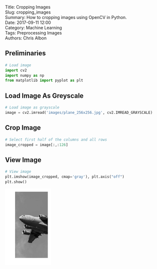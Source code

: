 Title: Cropping Images  
Slug: cropping_images  
Summary: How to cropping images using OpenCV in Python.     
Date: 2017-09-11 12:00  
Category: Machine Learning  
Tags: Preprocessing Images    
Authors: Chris Albon

## Preliminaries


```python
# Load image
import cv2
import numpy as np
from matplotlib import pyplot as plt
```

## Load Image As Greyscale


```python
# Load image as grayscale
image = cv2.imread('images/plane_256x256.jpg', cv2.IMREAD_GRAYSCALE)
```

## Crop Image


```python
# Select first half of the columns and all rows
image_cropped = image[:,:126]
```

## View Image


```python
# View image
plt.imshow(image_cropped, cmap='gray'), plt.axis("off")
plt.show()
```


![png](cropping_images_files/cropping_images_8_0.png)

